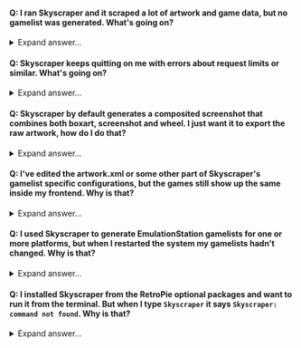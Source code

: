 #### Q: I ran Skyscraper and it scraped a lot of artwork and game data, but no gamelist was generated. What's going on?
<details>
  <summary>Expand answer...</summary>

**A:** Skyscraper has two modes. Game data gathering mode and gamelist generation mode. You need to run it in gamelist generation mode to generate the gamelist after you have gathered and cached all the data you want. You do this by running it without the `-s MODULE` command line option (eg. `Skyscraper -p snes`).
</details>
  
#### Q: Skyscraper keeps quitting on me with errors about request limits or similar. What's going on?
<details>
  <summary>Expand answer...</summary>

**A:** Almost all of the scraping modules such as ScreenScraper and TheGamesDb have restrictions applied to avoid users overloading their servers. These restrictions are set by them, not Skyscraper. Some modules even require you to log in to use them. Read more about the restrictions and how to deal with them [here](https://github.com/muldjord/skyscraper/blob/master/docs/SCRAPINGMODULES.md). If you've created a user at ScreenScraper and want to use your credentials with Skyscraper, just add the following section to `/home/USER/.skyscraper/config.ini`. Type it *exactly* like this, but with your own user and pass.

```
[screenscraper]
userCreds="USER:PASS"
```
</details>

#### Q: Skyscraper by default generates a composited screenshot that combines both boxart, screenshot and wheel. I just want it to export the raw artwork, how do I do that?
<details>
  <summary>Expand answer...</summary>

**A:** Skyscraper includes a powerful artwork compositor you can set up any way you like. Read more about the possibilities [here](https://github.com/muldjord/skyscraper/blob/master/docs/ARTWORK.md). If you just want it to export the raw unmodified screenshot and other pieces of artwork, you can use the `/home/USER/.skyscraper/artwork.xml.example2` and copy it to `/home/USER/.skyscraper/artwork.xml`. Remember to regenerate the gamelists after you've done this to make use of the new artwork configuration. This can be done simply by running Skyscraper with `Skyscraper -p PLATFORM`. This will regenerate the gamelist for that platform using this new artwork configuration.
</details>

#### Q: I've edited the artwork.xml or some other part of Skyscraper's gamelist specific configurations, but the games still show up the same inside my frontend. Why is that?
<details>
  <summary>Expand answer...</summary>

**A:** Whenever you make any gamelist specific changes to Skyscraper's configurations, you need to regenerate the gamelists for your chosen frontend afterwards for the changes to take effect. This can be done simply by running Skyscraper with `Skyscraper -p PLATFORM`. This will regenerate the gamelist for that platform using your new configuration.
</details>

#### Q: I used Skyscraper to generate EmulationStation gamelists for one or more platforms, but when I restarted the system my gamelists hadn't changed. Why is that?
<details>
  <summary>Expand answer...</summary>

**A:** When EmulationStation restarts (eg. when you reboot the system through EmulationStation) it writes its current gameslists back to disk, thereby overwriting any gamelists you just generated with Skyscraper. You need to quit EmulationStation before using Skyscraper to avoid this. You can quit EmulationStation by pressing F4 on a connected keyboard, or by selecting it in the menus.
</details>

#### Q: I installed Skyscraper from the RetroPie optional packages and want to run it from the terminal. But when I type `Skyscraper` it says `Skyscraper: command not found`. Why is that?
<details>
  <summary>Expand answer...</summary>

**A:** The RetroPie-Setup script installs the Skyscraper executable in a location that is not normally searched by the system when looking for executables. You can create a link to a location that is searched through to remedy this by running `sudo ln -s /opt/retropie/supplementary/skyscraper/Skyscraper /usr/local/bin/Skyscraper`. You might have to type in your sudo password. For RetroPie default is `raspberry`. If that command was succesful you should now be able to run Skyscraper simply with `Skyscraper` followed by any options you need.
</details>

